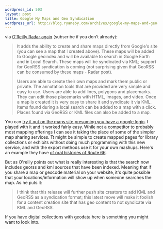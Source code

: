 ```yaml
--- 
wordpress_id: 503
layout: post
title: Google My Maps and Geo Syndication
wordpress_url: http://blog.ryaneby.com/archives/google-my-maps-and-geo-syndication/
---
```

via <a href="http://radar.oreilly.com/archives/2007/04/google_launches_mymaps.html">O'Reilly Radar again</a> (subscribe if you don't already):

<blockquote>It adds the ability to create and share maps directly from Google's site (you can see a map that I created above). These maps will be added to Google geoindex and will be available to search in Google Earth and in Local Search. These maps will be syndicated via KML; support for GeoRSS syndication is coming (not surprising given that GeoRSS can be consumed by these maps - Radar post).

Users are able to create their own maps and mark them public or private. The annotation tools that are provided are very simple and easy to use. Users are able to add lines, polygons and placemarks. They can edit those placemarks with HTML, images, and video. Once a map is created it is very easy to share it and syndicate it via KML. Items found during a local search can be added to a map with a click. Places found via GeoRSS or KML files can also be added to a map.</blockquote>

You can <a href="http://maps.google.com/maps">try it out on the maps site presuming you have a google login</a>. I played with it and it worked fairly easy. While not a competitor to probably most mapping offerings I can see it taking the place of some of the simpler map sharing services. Tt might be simple to create mapped pages for library collections or exhibits without doing much programming with this new service, and with the export methods use it for your own mashups. Here's an example they have <a href="http://maps.google.com/maps/ms?ie=UTF8&hl=en&z=5&om=1&msid=103763259662194171141.000001119b4b42bf062c2&msa=0">of oral histories of Route 66</a>.

But as O'reilly points out what is really interesting is that the search now includes georss and kml sources that have been indexed. Meaning that if you share a map or geocode material on your website, it's quite possible that your locations/information will show up when someone searches the map. As he puts it:

<blockquote>I think that this release will further push site creators to add KML and GeoRSS as a syndication format; this latest move will make it foolish for a content creation site that has geo content to not syndicate via KML and GeoRSS.</blockquote>

If you have digital collections with geodata here is something you might want to look into.
